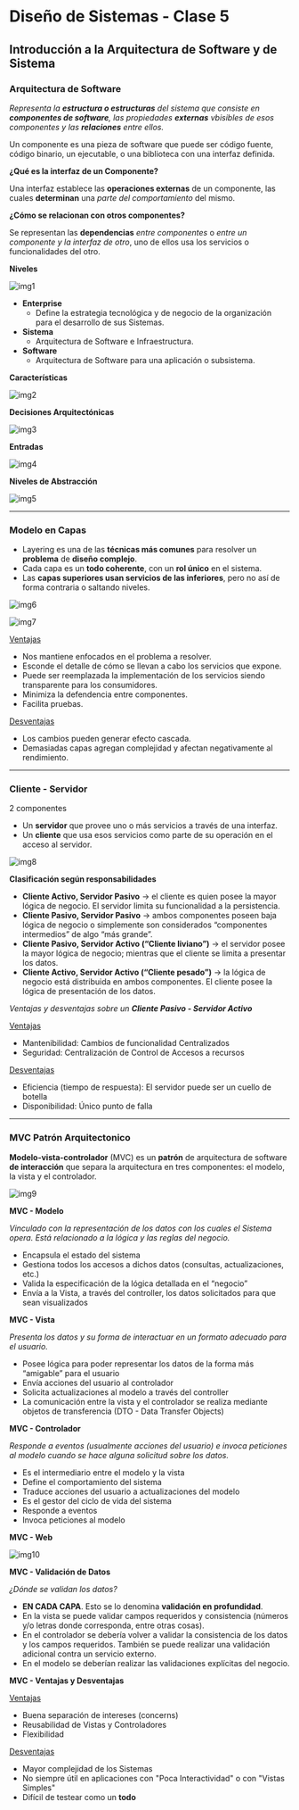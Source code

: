 # **Diseño de Sistemas - Clase 5**
## **Introducción a la Arquitectura de Software y de Sistema**
### **Arquitectura de Software**

*Representa la **estructura o estructuras** del sistema que consiste en **componentes de software**, las propiedades **externas** vbisibles de esos componentes y las **relaciones** entre ellos.*

Un componente es una pieza de software que puede ser código fuente, código binario, un ejecutable, o una biblioteca con una interfaz definida.

**¿Qué es la interfaz de un Componente?**

Una interfaz establece las **operaciones externas** de un componente, las cuales **determinan** una *parte del comportamiento* del mismo.

**¿Cómo se relacionan con otros componentes?**

Se representan las **dependencias** *entre componentes* o *entre un componente y la interfaz de otro*, uno de ellos usa los servicios o funcionalidades del otro.

**Niveles**

![img1](imgs/clase5/img1.png)

* **Enterprise**
  * Define la estrategia tecnológica y de negocio de la organización para el desarrollo de sus Sistemas.
* **Sistema**
  * Arquitectura de Software e Infraestructura.
* **Software**
  * Arquitectura de Software para una aplicación o subsistema.

**Características**

![img2](imgs/clase5/img2.png)

**Decisiones Arquitectónicas**

![img3](imgs/clase5/img3.png)

**Entradas**

![img4](imgs/clase5/img4.png)

**Niveles de Abstracción**

![img5](imgs/clase5/img5.png)

---

### **Modelo en Capas**

* Layering es una de las **técnicas más comunes** para resolver un **problema** de **diseño complejo**.
* Cada capa es un **todo coherente**, con un **rol único** en el sistema.
* Las **capas superiores usan servicios de las inferiores**, pero no así de forma contraria o saltando niveles.

![img6](imgs/clase5/img6.png)

![img7](imgs/clase5/img7.png)

<u>Ventajas</u>
* Nos mantiene enfocados en el problema a resolver.
* Esconde el detalle de cómo se llevan a cabo los servicios que expone.
* Puede ser reemplazada la implementación de los servicios siendo transparente para los consumidores.
* Minimiza la defendencia entre componentes.
* Facilita pruebas.

<u>Desventajas</u>
* Los cambios pueden generar efecto cascada.
* Demasiadas capas agregan complejidad y afectan negativamente al rendimiento.

---

### **Cliente - Servidor**
2 componentes
* Un **servidor** que provee uno o más servicios a través de una interfaz.
* Un **cliente** que usa esos servicios como parte de su operación en el acceso al servidor.

![img8](imgs/clase5/img8.png)

**Clasificación según responsabilidades**

* **Cliente Activo, Servidor Pasivo** -> el cliente es quien posee la mayor lógica de negocio. El servidor limita su funcionalidad a la persistencia.
* **Cliente Pasivo, Servidor Pasivo** -> ambos componentes poseen baja lógica de negocio o simplemente son considerados “componentes intermedios” de algo “más grande”.
* **Cliente Pasivo, Servidor Activo (“Cliente liviano”)** -> el servidor posee la mayor lógica de negocio; mientras que el cliente se limita a presentar los datos.
* **Cliente Activo, Servidor Activo (“Cliente pesado”)** -> la lógica de negocio está distribuida en ambos componentes. El cliente posee la lógica de presentación de los datos.

*Ventajas y desventajas sobre un **Cliente Pasivo - Servidor Activo***

<u>Ventajas</u>
* Mantenibilidad: Cambios de funcionalidad Centralizados
* Seguridad: Centralización de Control de Accesos a recursos

<u>Desventajas</u>
* Eficiencia (tiempo de respuesta): El servidor puede ser un cuello de botella
* Disponibilidad: Único punto de falla

---

### **MVC** Patrón Arquitectonico

**Modelo-vista-controlador** (MVC) es un **patrón** de arquitectura de software **de interacción** que separa la arquitectura en tres componentes: el modelo, la vista y el controlador.

![img9](imgs/clase5/img9.png)

**MVC - Modelo**

*Vinculado con la representación de los datos con los cuales el Sistema opera. Está relacionado a la lógica y las reglas del negocio.*

* Encapsula el estado del sistema
* Gestiona todos los accesos a dichos datos (consultas, actualizaciones, etc.)
* Valida la especificación de la lógica detallada en el “negocio”
* Envía a la Vista, a través del controller, los datos solicitados para que sean visualizados

**MVC - Vista**

*Presenta los datos y su forma de interactuar en un formato adecuado para el usuario.*

* Posee lógica para poder representar los datos de la forma más “amigable” para el usuario
* Envía acciones del usuario al controlador
* Solicita actualizaciones al modelo a través del controller
* La comunicación entre la vista y el controlador se realiza mediante objetos de transferencia (DTO - Data Transfer Objects)

**MVC - Controlador**

*Responde a eventos (usualmente acciones del usuario) e invoca peticiones al modelo cuando se hace alguna solicitud sobre los datos.*

* Es el intermediario entre el modelo y la vista
* Define el comportamiento del sistema
* Traduce acciones del usuario a actualizaciones del modelo
* Es el gestor del ciclo de vida del sistema
* Responde a eventos
* Invoca peticiones al modelo

**MVC - Web**

![img10](imgs/clase5/img10.png)

**MVC - Validación de Datos**

*¿Dónde se validan los datos?*

* **EN CADA CAPA**. Esto se lo denomina **validación en profundidad**.
* En la vista se puede validar campos requeridos y consistencia (números y/o letras donde corresponda, entre otras cosas).
* En el controlador se debería volver a validar la consistencia de los datos y los campos requeridos. También se puede realizar una validación adicional contra un servicio externo.
* En el modelo se deberían realizar las validaciones explícitas del negocio.

**MVC - Ventajas y Desventajas**

<u>Ventajas</u>
* Buena separación de intereses (concerns)
* Reusabilidad de Vistas y Controladores
* Flexibilidad

<u>Desventajas</u>
* Mayor complejidad de los Sistemas
* No siempre útil en aplicaciones con "Poca Interactividad" o con "Vistas Simples"
* Difícil de testear como un **todo**